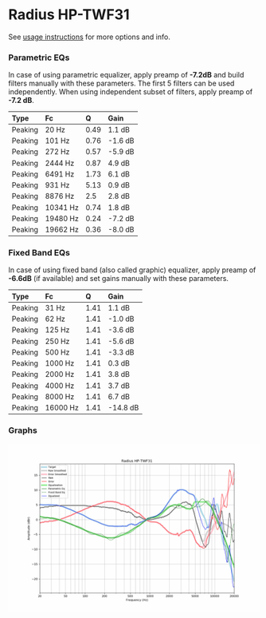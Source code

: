 # Radius HP-TWF31
See [usage instructions](https://github.com/jaakkopasanen/AutoEq#usage) for more options and info.

### Parametric EQs
In case of using parametric equalizer, apply preamp of **-7.2dB** and build filters manually
with these parameters. The first 5 filters can be used independently.
When using independent subset of filters, apply preamp of **-7.2 dB**.

| Type    | Fc       |    Q | Gain    |
|:--------|:---------|:-----|:--------|
| Peaking | 20 Hz    | 0.49 | 1.1 dB  |
| Peaking | 101 Hz   | 0.76 | -1.6 dB |
| Peaking | 272 Hz   | 0.57 | -5.9 dB |
| Peaking | 2444 Hz  | 0.87 | 4.9 dB  |
| Peaking | 6491 Hz  | 1.73 | 6.1 dB  |
| Peaking | 931 Hz   | 5.13 | 0.9 dB  |
| Peaking | 8876 Hz  | 2.5  | 2.8 dB  |
| Peaking | 10341 Hz | 0.74 | 1.8 dB  |
| Peaking | 19480 Hz | 0.24 | -7.2 dB |
| Peaking | 19662 Hz | 0.36 | -8.0 dB |

### Fixed Band EQs
In case of using fixed band (also called graphic) equalizer, apply preamp of **-6.6dB**
(if available) and set gains manually with these parameters.

| Type    | Fc       |    Q | Gain     |
|:--------|:---------|:-----|:---------|
| Peaking | 31 Hz    | 1.41 | 1.1 dB   |
| Peaking | 62 Hz    | 1.41 | -1.0 dB  |
| Peaking | 125 Hz   | 1.41 | -3.6 dB  |
| Peaking | 250 Hz   | 1.41 | -5.6 dB  |
| Peaking | 500 Hz   | 1.41 | -3.3 dB  |
| Peaking | 1000 Hz  | 1.41 | 0.3 dB   |
| Peaking | 2000 Hz  | 1.41 | 3.8 dB   |
| Peaking | 4000 Hz  | 1.41 | 3.7 dB   |
| Peaking | 8000 Hz  | 1.41 | 6.7 dB   |
| Peaking | 16000 Hz | 1.41 | -14.8 dB |

### Graphs
![](./Radius%20HP-TWF31.png)